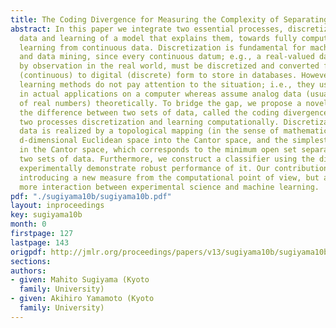 ```yaml
---
title: The Coding Divergence for Measuring the Complexity of Separating Two Sets
abstract: In this paper we integrate two essential processes, discretization of continuous
  data and learning of a model that explains them, towards fully computational machine
  learning from continuous data. Discretization is fundamental for machine learning
  and data mining, since every continuous datum; e.g., a real-valued datum obtained
  by observation in the real world, must be discretized and converted from analog
  (continuous) to digital (discrete) form to store in databases. However, most machine
  learning methods do not pay attention to the situation; i.e., they use digital data
  in actual applications on a computer whereas assume analog data (usually vectors
  of real numbers) theoretically. To bridge the gap, we propose a novel measure of
  the difference between two sets of data, called the coding divergence, and unify
  two processes discretization and learning computationally. Discretization of continuous
  data is realized by a topological mapping (in the sense of mathematics) from the
  d-dimensional Euclidean space into the Cantor space, and the simplest model is learned
  in the Cantor space, which corresponds to the minimum open set separating the given
  two sets of data. Furthermore, we construct a classifier using the divergence, and
  experimentally demonstrate robust performance of it. Our contribution is not only
  introducing a new measure from the computational point of view, but also triggering
  more interaction between experimental science and machine learning.
pdf: "./sugiyama10b/sugiyama10b.pdf"
layout: inproceedings
key: sugiyama10b
month: 0
firstpage: 127
lastpage: 143
origpdf: http://jmlr.org/proceedings/papers/v13/sugiyama10b/sugiyama10b.pdf
sections: 
authors:
- given: Mahito Sugiyama (Kyoto
  family: University)
- given: Akihiro Yamamoto (Kyoto
  family: University)
---
```

